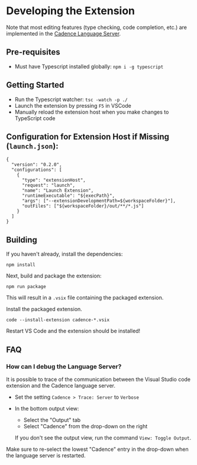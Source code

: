 # Developing the Extension

Note that most editing features (type checking, code completion, etc.) are implemented in the [Cadence Language Server](https://github.com/onflow/cadence/tree/master/languageserver).

## Pre-requisites

- Must have Typescript installed globally: `npm i -g typescript`

## Getting Started
- Run the Typescript watcher: `tsc -watch -p ./`
- Launch the extension by pressing `F5` in VSCode
- Manually reload the extension host when you make changes to TypeScript code

## Configuration for Extension Host if Missing (`launch.json`): 

```
{
  "version": "0.2.0",
  "configurations": [
    {
      "type": "extensionHost",
      "request": "launch",
      "name": "Launch Extension",
      "runtimeExecutable": "${execPath}",
      "args": ["--extensionDevelopmentPath=${workspaceFolder}"],
      "outFiles": ["${workspaceFolder}/out/**/*.js"]
    }
  ]
}
```

## Building

If you haven't already, install the dependencies:

```shell script
npm install
```

Next, build and package the extension:

```shell script
npm run package
```

This will result in a `.vsix` file containing the packaged extension.

Install the packaged extension.

```shell script
code --install-extension cadence-*.vsix
```

Restart VS Code and the extension should be installed!

## FAQ

### How can I debug the Language Server?

It is possible to trace of the communication between the Visual Studio code extension and the Cadence language server.

- Set the setting `Cadence > Trace: Server` to `Verbose`
- In the bottom output view:
  - Select the "Output" tab
  - Select "Cadence" from the drop-down on the right

  If you don't see the output view, run the command `View: Toggle Output`.


Make sure to re-select the lowest "Cadence" entry in the drop-down when the language server is restarted.
